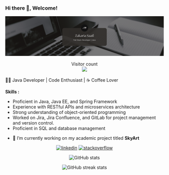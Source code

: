 ### Hi there 👋, Welcome!
![](https://github.com/ZakariaSaafi/ZakariaSaafi/blob/main/resources/banner.png?raw=true)
<p align="center"> 
  Visitor count<br>
  <img src="https://profile-counter.glitch.me/ZakariaSaafi/count.svg" />
</p>

👨‍💻 Java Developer | Code Enthusiast | ☕ Coffee Lover

**Skills :**
* Proficient in Java, Java EE, and Spring Framework
* Experience with RESTful APIs and microservices architecture
* Strong understanding of object-oriented programming
* Worked on Jira, Jira Confluence, and GitLab for project management and version control.
* Proficient in SQL and database management

- 🔭 I’m currently working on my academic project titled **SkyArt** 

<div align="center"> 
  
[<img src='https://cdn.jsdelivr.net/npm/simple-icons@3.0.1/icons/linkedin.svg' alt='linkedin' height='40'>](https://www.linkedin.com/in/zakaria-saafi-aa27a4216/)
[<img src='https://cdn.jsdelivr.net/npm/simple-icons@3.0.1/icons/stackoverflow.svg' alt='stackoverflow' height='40'>](https://stackoverflow.com/users/16384899/zack) 

</div>
<div align="center"> 
  
![GitHub stats](https://github-readme-stats.vercel.app/api?username=ZakariaSaafi&show_icons=true)  

![GitHub streak stats](https://streak-stats.demolab.com/?user=ZakariaSaafi)   
</div>

